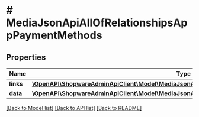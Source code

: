 # # MediaJsonApiAllOfRelationshipsAppPaymentMethods

## Properties

Name | Type | Description | Notes
------------ | ------------- | ------------- | -------------
**links** | [**\OpenAPI\ShopwareAdminApiClient\Model\MediaJsonApiAllOfRelationshipsAppPaymentMethodsLinks**](MediaJsonApiAllOfRelationshipsAppPaymentMethodsLinks.md) |  | [optional]
**data** | [**\OpenAPI\ShopwareAdminApiClient\Model\MediaJsonApiAllOfRelationshipsAppPaymentMethodsData[]**](MediaJsonApiAllOfRelationshipsAppPaymentMethodsData.md) |  | [optional]

[[Back to Model list]](../../README.md#models) [[Back to API list]](../../README.md#endpoints) [[Back to README]](../../README.md)
